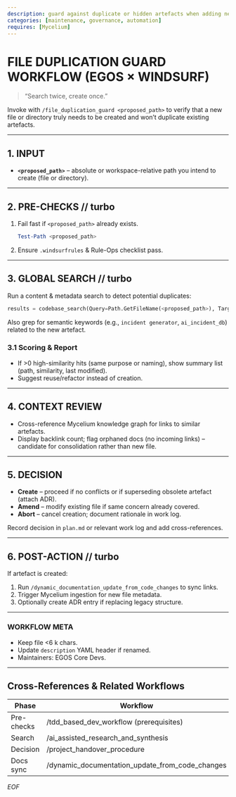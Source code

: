 ```yaml
---
description: guard against duplicate or hidden artefacts when adding new files or directories
categories: [maintenance, governance, automation]
requires: [Mycelium]
---
```

# FILE DUPLICATION GUARD WORKFLOW (EGOS × WINDSURF)

> “Search twice, create once.”

Invoke with `/file_duplication_guard <proposed_path>` to verify that a new file or directory truly needs to be created and won’t duplicate existing artefacts.

---
## 1. INPUT
* **`<proposed_path>`** – absolute or workspace-relative path you intend to create (file or directory).

---
## 2. PRE-CHECKS  // turbo
1. Fail fast if `<proposed_path>` already exists.  
   ```powershell
   Test-Path <proposed_path>
   ```
2. Ensure `.windsurfrules` & Rule-Ops checklist pass.

---
## 3. GLOBAL SEARCH  // turbo
Run a content & metadata search to detect potential duplicates:
```python
results = codebase_search(Query=Path.GetFileName(<proposed_path>), TargetDirectories=["C:/EGOS"])  # adjust scope if needed
```
Also grep for semantic keywords (e.g., `incident generator`, `ai_incident_db`) related to the new artefact.

### 3.1 Scoring & Report
* If >0 high-similarity hits (same purpose or naming), show summary list (path, similarity, last modified). 
* Suggest reuse/refactor instead of creation.

---
## 4. CONTEXT REVIEW
* Cross-reference Mycelium knowledge graph for links to similar artefacts.
* Display backlink count; flag orphaned docs (no incoming links) – candidate for consolidation rather than new file.

---
## 5. DECISION
* **Create** – proceed if no conflicts or if superseding obsolete artefact (attach ADR).  
* **Amend** – modify existing file if same concern already covered.  
* **Abort** – cancel creation; document rationale in work log.

Record decision in `plan.md` or relevant work log and add cross-references.

---
## 6. POST-ACTION  // turbo
If artefact is created:
1. Run `/dynamic_documentation_update_from_code_changes` to sync links.
2. Trigger Mycelium ingestion for new file metadata.
3. Optionally create ADR entry if replacing legacy structure.

---
### WORKFLOW META
* Keep file <6 k chars.  
* Update `description` YAML header if renamed.  
* Maintainers: EGOS Core Devs.

---
## Cross-References & Related Workflows
| Phase      | Workflow                                  |
|------------|-------------------------------------------|
| Pre-checks | /tdd_based_dev_workflow (prerequisites)   |
| Search     | /ai_assisted_research_and_synthesis       |
| Decision   | /project_handover_procedure              |
| Docs sync  | /dynamic_documentation_update_from_code_changes |

*EOF*
